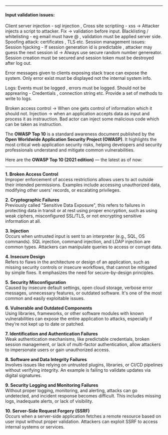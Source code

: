 
---

#### Input validation issues:

Client server injection - sql injection , 
Cross site scriptiing -  xss -> Attacker injects a script to attacker. Fix -> validation before input. Blacklisting / whitelisting - eg email must have @ , validation must be applied server side.
Spoofing attack: certificates , TLS etc.
Session management issues: Session hjacking - If session generation id is predictable , attacker may guess the next session id -> Always use secure random number genereator. Session creation must be secured and session token must be destroyed after log out.

Error messages given to clients exposing stack trace can expose the system.
Only error exist must be displayed not the internal system info.

Logs: Events must be logged , errors must be logged. Should not be apprearing - Credentials , connection string etc. Provide a set of methods to write to logs. 

Broken access control -> When one gets control of information which it should not.
Injection -> when an application accepts data as input and process it as instrauction. Bad actor can inject some malicious code which can be taken as instruction.

The **OWASP Top 10** is a standard awareness document published by the **Open Worldwide Application Security Project (OWASP)**. It highlights the most critical web application security risks, helping developers and security professionals understand and mitigate common vulnerabilities.

Here are the **OWASP Top 10 (2021 edition)** — the latest as of now:

---

**1. Broken Access Control**  
Improper enforcement of access restrictions allows users to act outside their intended permissions. Examples include accessing unauthorized data, modifying other users' records, or escalating privileges.

**2. Cryptographic Failures**  
Previously called "Sensitive Data Exposure", this refers to failures in protecting data in transit or at rest using proper encryption, such as using weak ciphers, misconfigured SSL/TLS, or not encrypting sensitive information at all.

**3. Injection**  
Occurs when untrusted input is sent to an interpreter (e.g., SQL, OS commands). SQL injection, command injection, and LDAP injection are common types. Attackers can manipulate queries to access or corrupt data.

**4. Insecure Design**  
Refers to flaws in the architecture or design of an application, such as missing security controls or insecure workflows, that cannot be mitigated by simple fixes. It emphasizes the need for secure-by-design principles.

**5. Security Misconfiguration**  
Caused by insecure default settings, open cloud storage, verbose error messages, unnecessary features, or outdated software. It's one of the most common and easily exploitable issues.

**6. Vulnerable and Outdated Components**  
Using libraries, frameworks, or other software modules with known vulnerabilities can expose the entire application to attacks, especially if they’re not kept up to date or patched.

**7. Identification and Authentication Failures**  
Weak authentication mechanisms, like predictable credentials, broken session management, or lack of multi-factor authentication, allow attackers to impersonate users or gain unauthorized access.

**8. Software and Data Integrity Failures**  
Involves issues like relying on untrusted plugins, libraries, or CI/CD pipelines without verifying integrity. An example is failing to validate updates via digital signatures.

**9. Security Logging and Monitoring Failures**  
Without proper logging, monitoring, and alerting, attacks can go undetected, and incident response becomes difficult. This includes missing logs, inadequate alerts, or lack of visibility.

**10. Server-Side Request Forgery (SSRF)**  
Occurs when a server-side application fetches a remote resource based on user input without proper validation. Attackers can exploit SSRF to access internal systems or services.